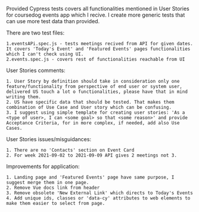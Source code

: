 
Provided Cypress tests covers all functionalities mentioned in User Stories for coursedog events app which I recive. I create more generic tests that can use more test data than provided.

There are two test files:

    1.eventsAPi.spec.js - tests meetings recived from API for given dates. It covers 'Today's Event' and 'Featured Events' pages functionalities which I can't check using UI.
    2.events.spec.js - covers rest of functionalities reachable from UI

User Stories comments:

    1. User Story by definition should take in consideration only one feature/functionality from perspective of end user or system user, delivered US touch a lot o functionalities, please have that in mind writing them.
    2. US have specific data that should be tested. That makes them combination of Use Case and User story which can be confusing.
    3. I suggest using simple template for creating user stories: 'As a <type of user>, I can <some goal> so that <some reason>' and provide Acceptance Criteria, for in more complex, if needed, add also Use Cases.

User Stories issues/misguidances:

    1. There are no 'Contacts' section on Event Card
    2. For week 2021-09-02 to 2021-09-09 API gives 2 meetings not 3.

Improvements for application:

    1. Landing page and 'Featured Events' page have same purpose, I suggest merge them in one page.
    2. Remove Vue docs link from header
    3. Remove obsolete 'New External Link' which directs to Today's Events
    4. Add unique ids, classes or 'data-cy' attributes to web elements to make them easier to select from page.